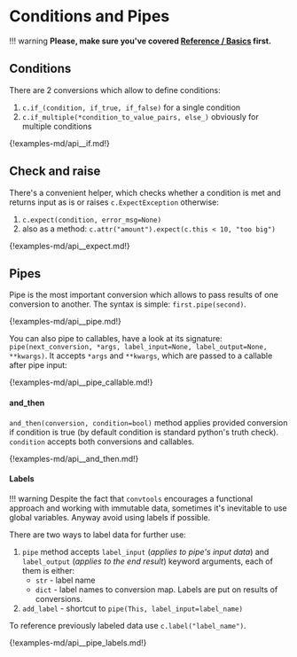 # Conditions and Pipes

!!! warning
	**Please, make sure you've covered [Reference / Basics](./basics.md)
	first.**

## Conditions

There are 2 conversions which allow to define conditions:

1. `c.if_(condition, if_true, if_false)` for a single condition
1. `c.if_multiple(*condition_to_value_pairs, else_)` obviously for multiple conditions

{!examples-md/api__if.md!}


## Check and raise

There's a convenient helper, which checks whether a condition is met and
returns input as is or raises `c.ExpectException` otherwise:

1. `c.expect(condition, error_msg=None)`
2. also as a method: `c.attr("amount").expect(c.this < 10, "too big")`

{!examples-md/api__expect.md!}

## Pipes

Pipe is the most important conversion which allows to pass results of one
conversion to another. The syntax is simple: `first.pipe(second)`.

{!examples-md/api__pipe.md!}

You can also pipe to callables, have a look at its signature:
`pipe(next_conversion, *args, label_input=None, label_output=None, **kwargs)`.
It accepts `*args` and `**kwargs`, which are passed to a callable after pipe
input:

{!examples-md/api__pipe_callable.md!}

#### and_then

`and_then(conversion, condition=bool)` method applies provided conversion if
condition is true (by default condition is standard python's truth check).
`condition` accepts both conversions and callables.

{!examples-md/api__and_then.md!}

#### Labels

!!! warning
	Despite the fact that `convtools` encourages a functional approach and
	working with immutable data, sometimes it's inevitable to use global
	variables. Anyway avoid using labels if possible.

There are two ways to label data for further use:

1. `pipe` method accepts `label_input` (_applies to pipe's input data_) and
   `label_output` (_applies to the end result_) keyword arguments, each of them
   is either:
    * `str` - label name
	* `dict` - label names to conversion map. Labels are put on results of
	  conversions.
1. `add_label` - shortcut to `pipe(This, label_input=label_name)`

To reference previously labeled data use `c.label("label_name")`.

{!examples-md/api__pipe_labels.md!}
